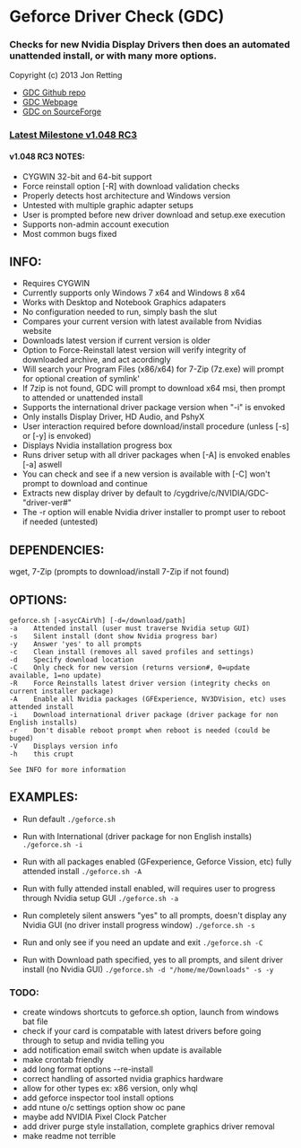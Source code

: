 Geforce Driver Check (GDC)
==========================
### Checks for new Nvidia Display Drivers then does an automated unattended install, or with many more options.
Copyright (c) 2013 Jon Retting

- [GDC Github repo](https://github.com/jonretting/geforce-driver-check)
- [GDC Webpage](http://jonretting.github.io/geforce-driver-check/)
- [GDC on SourceForge](https://sourceforge.net/projects/geforce-driver-check/)

### [Latest Milestone v1.048 RC3](https://sourceforge.net/projects/geforce-driver-check/files/latest/download)
#### v1.048 RC3 NOTES:
- CYGWIN 32-bit and 64-bit support
- Force reinstall option [-R] with download validation checks
- Properly detects host architecture and Windows version
- Untested with multiple graphic adapter setups
- User is prompted before new driver download and setup.exe execution
- Supports non-admin account execution
- Most common bugs fixed

INFO:
-----
- Requires CYGWIN
- Currently supports only Windows 7 x64 and Windows 8 x64
- Works with Desktop and Notebook Graphics adapaters
- No configuration needed to run, simply bash the slut
- Compares your current version with latest available from Nvidias website
- Downloads latest version if current version is older
- Option to Force-Reinstall latest version will verify integrity of downloaded archive, and act acordingly
- Will search your Program Files (x86/x64) for 7-Zip (7z.exe) will prompt for optional creation of symlink'
- If 7zip is not found, GDC will prompt to download x64 msi, then prompt to attended or unattended install
- Supports the international driver package version when "-i" is envoked
- Only installs Display Driver, HD Audio, and PshyX
- User interaction required before download/install procedure (unless [-s] or [-y] is envoked)
- Displays Nvidia installation progress box
- Runs driver setup with all driver packages when [-A] is envoked enables [-a] aswell
- You can check and see if a new version is available with [-C] won't prompt to download and continue
- Extracts new display driver by default to /cygdrive/c/NVIDIA/GDC-"driver-ver#"
- The -r option will enable Nvidia driver installer to prompt user to reboot if needed (untested)

DEPENDENCIES:
-------------
wget, 7-Zip (prompts to download/install 7-Zip if not found)

OPTIONS:
--------
	geforce.sh [-asycCAirVh] [-d=/download/path]
	-a    Attended install (user must traverse Nvidia setup GUI)
	-s    Silent install (dont show Nvidia progress bar)
	-y    Answer 'yes' to all prompts
	-c    Clean install (removes all saved profiles and settings)
	-d    Specify download location
	-C    Only check for new version (returns version#, 0=update available, 1=no update)
    -R    Force Reinstalls latest driver version (integrity checks on current installer package)
	-A    Enable all Nvidia packages (GFExperience, NV3DVision, etc) uses attended install
	-i    Download international driver package (driver package for non English installs)
	-r    Don't disable reboot prompt when reboot is needed (could be buged)
	-V    Displays version info
	-h    this crupt

	See INFO for more information

EXAMPLES:
---------
- Run default
	`./geforce.sh`

- Run with International (driver package for non English installs)
	`./geforce.sh -i`

- Run with all packages enabled (GFexperience, Geforce Vission, etc) fully attended install
	`./geforce.sh -A`

- Run with fully attended install enabled, will requires user to progress through Nvidia setup GUI
	`./geforce.sh -a`

- Run completely silent answers "yes" to all prompts, doesn't display any Nvidia GUI (no driver install progress window)
	`./geforce.sh -s`

- Run and only see if you need an update and exit
	`./geforce.sh -C`

- Run with Download path specified, yes to all prompts, and silent driver install (no Nvidia GUI)
	`./geforce.sh -d "/home/me/Downloads" -s -y`

### TODO:
- create windows shortcuts to geforce.sh option, launch from windows bat file
- check if your card is compatable with latest drivers before going through to setup and nvidia telling you
- add notification email switch when update is available
- make crontab friendly
- add long format options --re-install
- correct handling of assorted nvidia graphics hardware
- allow for other types ex: x86 version, only whql
- add geforce inspector tool install options
- add ntune o/c settings option show oc pane
- maybe add NVIDIA Pixel Clock Patcher
- add driver purge style installation, complete graphics driver removal
- make readme not terrible
